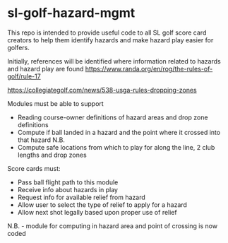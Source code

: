# sl-golf-hazard-mgmt
This repo is intended to provide useful code to all SL golf score card creators to help them identify hazards and make hazard play easier for golfers.


Initially, references will be identified where information related to hazards and hazard play are found
https://www.randa.org/en/rog/the-rules-of-golf/rule-17

https://collegiategolf.com/news/538-usga-rules-dropping-zones



Modules must be able to support  
- Reading course-owner definitions of hazard areas and drop zone definitions
- Compute if ball landed in a hazard and the point where it crossed into that hazard N.B.
- Compute safe locations from which to play for along the line, 2 club lengths and drop zones

Score cards must:
- Pass ball flight path to this module
- Receive info about hazards in play
- Request info for available relief from hazard
- Allow user to select the type of relief to apply for a hazard
- Allow next shot legally based upon proper use of relief


N.B. - module for computing in hazard area and point of crossing is now coded
